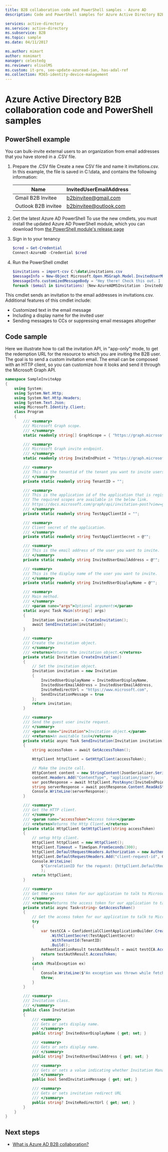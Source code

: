 ```yaml
---
title: B2B collaboration code and PowerShell samples - Azure AD
description: Code and PowerShell samples for Azure Active Directory B2B collaboration

services: active-directory
ms.service: active-directory
ms.subservice: B2B
ms.topic: sample
ms.date: 04/11/2017

ms.author: mimart
author: msmimart
manager: celestedg
ms.reviewer: elisolMS
ms.custom: it-pro, seo-update-azuread-jan, has-adal-ref
ms.collection: M365-identity-device-management
---
```


# Azure Active Directory B2B collaboration code and PowerShell samples

## PowerShell example
You can bulk-invite external users to an organization from email addresses that you have stored in a .CSV file.

1. Prepare the .CSV file
   Create a new CSV file and name it invitations.csv. In this example, the file is saved in C:\data, and contains the following information:

   Name                  |  InvitedUserEmailAddress
   --------------------- | --------------------------
   Gmail B2B Invitee     | b2binvitee@gmail.com
   Outlook B2B invitee   | b2binvitee@outlook.com


2. Get the latest Azure AD PowerShell
   To use the new cmdlets, you must install the updated Azure AD PowerShell module, which you can download from [the PowerShell module's release page](https://www.powershellgallery.com/packages/AzureAD)

3. Sign in to your tenancy

    ```powershell
    $cred = Get-Credential
    Connect-AzureAD -Credential $cred
    ```

4. Run the PowerShell cmdlet

   ```powershell
   $invitations = import-csv C:\data\invitations.csv
   $messageInfo = New-Object Microsoft.Open.MSGraph.Model.InvitedUserMessageInfo
   $messageInfo.customizedMessageBody = "Hey there! Check this out. I created an invitation through PowerShell"
   foreach ($email in $invitations) {New-AzureADMSInvitation -InvitedUserEmailAddress $email.InvitedUserEmailAddress -InvitedUserDisplayName $email.Name -InviteRedirectUrl https://wingtiptoysonline-dev-ed.my.salesforce.com -InvitedUserMessageInfo $messageInfo -SendInvitationMessage $true}
   ```

This cmdlet sends an invitation to the email addresses in invitations.csv. Additional features of this cmdlet include:
- Customized text in the email message
- Including a display name for the invited user
- Sending messages to CCs or suppressing email messages altogether

## Code sample
Here we illustrate how to call the invitation API, in "app-only" mode, to get the redemption URL for the resource to which you are inviting the B2B user. The goal is to send a custom invitation email. The email can be composed with an HTTP client, so you can customize how it looks and send it through the Microsoft Graph API.

```csharp
namespace SampleInviteApp
{
    using System;
    using System.Net.Http;
    using System.Net.Http.Headers;
    using System.Text.Json;
    using Microsoft.Identity.Client;
    class Program
    {
        /// <summary>
        /// Microsoft Graph scope.
        /// </summary>
        static readonly string[] GraphScope = { "https://graph.microsoft.com/.default" };

        /// <summary>
        /// Microsoft Graph invite endpoint.
        /// </summary>
        static readonly string InviteEndPoint = "https://graph.microsoft.com/v1.0/invitations";

        /// <summary>
        /// This is the tenantid of the tenant you want to invite users to.
        /// </summary>
        private static readonly string TenantID = "";

        /// <summary>
        /// This is the application id of the application that is registered in the above tenant.
        /// The required scopes are available in the below link.
        /// https://docs.microsoft.com/graph/api/invitation-post?view=graph-rest-1.0&tabs=http#permissions
        /// </summary>
        private static readonly string TestAppClientId = "";

        /// <summary>
        /// Client secret of the application.
        /// </summary>
        private static readonly string TestAppClientSecret = @"";

        /// <summary>
        /// This is the email address of the user you want to invite.
        /// </summary>
        private static readonly string InvitedUserEmailAddress = @"";

        /// <summary>
        /// This is the display name of the user you want to invite.
        /// </summary>
        private static readonly string InvitedUserDisplayName = @"";

        /// <summary>
        /// Main method.
        /// </summary>
        /// <param name="args">Optional arguments</param>
        static async Task Main(string[] args)
        {
            Invitation invitation = CreateInvitation();
            await SendInvitation(invitation);
        }

        /// <summary>
        /// Create the invitation object.
        /// </summary>
        /// <returns>Returns the invitation object.</returns>
        private static Invitation CreateInvitation()
        {
            // Set the invitation object.
            Invitation invitation = new Invitation
            {
                InvitedUserDisplayName = InvitedUserDisplayName,
                InvitedUserEmailAddress = InvitedUserEmailAddress,
                InviteRedirectUrl = "https://www.microsoft.com",
                SendInvitationMessage = true
            };
            return invitation;
        }

        /// <summary>
        /// Send the guest user invite request.
        /// </summary>
        /// <param name="invitation">Invitation object.</param>
        /// <returns>An awaitable task</returns>
        private static async Task SendInvitation(Invitation invitation)
        {
            string accessToken = await GetAccessToken();

            HttpClient httpClient = GetHttpClient(accessToken);

            // Make the invite call.
            HttpContent content = new StringContent(JsonSerializer.Serialize(invitation));
            content.Headers.Add("ContentType", "application/json");
            var postResponse = await httpClient.PostAsync(InviteEndPoint, content);
            string serverResponse = await postResponse.Content.ReadAsStringAsync();
            Console.WriteLine(serverResponse);
        }

        /// <summary>
        /// Get the HTTP client.
        /// </summary>
        /// <param name="accessToken">Access token</param>
        /// <returns>Returns the Http Client.</returns>
        private static HttpClient GetHttpClient(string accessToken)
        {
            // setup http client.
            HttpClient httpClient = new HttpClient();
            httpClient.Timeout = TimeSpan.FromSeconds(300);
            httpClient.DefaultRequestHeaders.Authorization = new AuthenticationHeaderValue("Bearer", accessToken);
            httpClient.DefaultRequestHeaders.Add("client-request-id", Guid.NewGuid().ToString());
            Console.WriteLine(
                $"CorrelationID for the request: {httpClient.DefaultRequestHeaders.GetValues("client-request-id").Single()}"
                );
            return httpClient;
        }

        /// <summary>
        /// Get the access token for our application to talk to Microsoft Graph.
        /// </summary>
        /// <returns>Returns the access token for our application to talk to Microsoft Graph.</returns>
        private static async Task<string> GetAccessToken()
        {
            // Get the access token for our application to talk to Microsoft Graph.
            try
            {
                var testCCA = ConfidentialClientApplicationBuilder.Create(TestAppClientId)
                    .WithClientSecret(TestAppClientSecret)
                    .WithTenantId(TenantID)
                    .Build();
                AuthenticationResult testAuthResult = await testCCA.AcquireTokenForClient(GraphScope).ExecuteAsync();
                return testAuthResult.AccessToken;
            }
            catch (MsalException ex)
            {
                Console.WriteLine($"An exception was thrown while fetching the token: {ex}.");
                throw;
            }
        }

        /// <summary>
        /// Invitation class.
        /// </summary>
        public class Invitation
        {
            /// <summary>
            /// Gets or sets display name.
            /// </summary>
            public string? InvitedUserDisplayName { get; set; }

            /// <summary>
            /// Gets or sets display name.
            /// </summary>
            public string? InvitedUserEmailAddress { get; set; }

            /// <summary>
            /// Gets or sets a value indicating whether Invitation Manager should send the email to InvitedUser.
            /// </summary>
            public bool SendInvitationMessage { get; set; }

            /// <summary>
            /// Gets or sets invitation redirect URL
            /// </summary>
            public string? InviteRedirectUrl { get; set; }
        }
    }
}
```


## Next steps

- [What is Azure AD B2B collaboration?](what-is-b2b.md)
